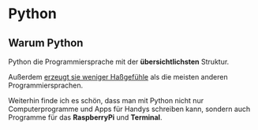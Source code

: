 # Python
## Warum Python
Python die Programmiersprache mit der **übersichtlichsten** Struktur.

Außerdem [erzeugt sie weniger Haßgefühle](https://www.heise.de/developer/meldung/Stack-Overflow-veroeffentlicht-eine-Liste-der-meistgehassten-Programmiersprachen-3877098.html) als die meisten anderen Programmiersprachen.

Weiterhin finde ich es schön, dass man mit Python nicht nur Computerprogramme und Apps für Handys schreiben kann, sondern auch Programme für das **RaspberryPi** und **Terminal**.
